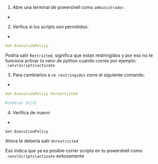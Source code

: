 1. Abre una terminal de powershell como `administrador`.
-
2. Verfica si los scripts son permitidos:
-
``` yaml title="powershell"
Get-ExecutionPolicy
```

Podría salir `Restricted`, significa que estan restringidos y por eso no te funciona activar tu venv de python cuando corres por ejemplo: `.\env\Scripts\activate`

3. Para cambiarlos a `no restringidos` corre el siguiente comando:
-
``` yaml title="powershell"
Set-ExecutionPolicy Unrestricted

#indicar Sí[S]
```

4. Verifíca de nuevo:
-
``` title="powershell"
Get-ExecutionPolicy
```

Ahora te debería salir `Unrestricted`

Eso indica que ya es posible correr scripts en tu powershell como `.\env\Scripts\activate` exitosamente